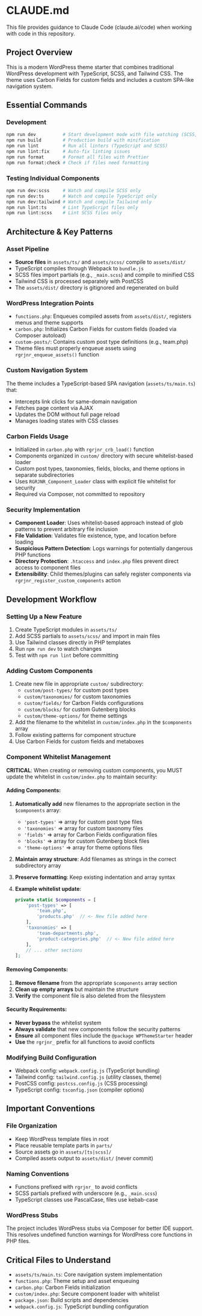 # CLAUDE.md

This file provides guidance to Claude Code (claude.ai/code) when working with code in this repository.

## Project Overview

This is a modern WordPress theme starter that combines traditional WordPress development with TypeScript, SCSS, and Tailwind CSS. The theme uses Carbon Fields for custom fields and includes a custom SPA-like navigation system.

## Essential Commands

### Development
```bash
npm run dev          # Start development mode with file watching (SCSS, TypeScript, Tailwind)
npm run build        # Production build with minification
npm run lint         # Run all linters (TypeScript and SCSS)
npm run lint:fix     # Auto-fix linting issues
npm run format       # Format all files with Prettier
npm run format:check # Check if files need formatting
```

### Testing Individual Components
```bash
npm run dev:scss     # Watch and compile SCSS only
npm run dev:ts       # Watch and compile TypeScript only
npm run dev:tailwind # Watch and compile Tailwind only
npm run lint:ts      # Lint TypeScript files only
npm run lint:scss    # Lint SCSS files only
```

## Architecture & Key Patterns

### Asset Pipeline
- **Source files** in `assets/ts/` and `assets/scss/` compile to `assets/dist/`
- TypeScript compiles through Webpack to `bundle.js`
- SCSS files import partials (e.g., `_main.scss`) and compile to minified CSS
- Tailwind CSS is processed separately with PostCSS
- The `assets/dist/` directory is gitignored and regenerated on build

### WordPress Integration Points
- `functions.php`: Enqueues compiled assets from `assets/dist/`, registers menus and theme supports
- `carbon.php`: Initializes Carbon Fields for custom fields (loaded via Composer autoload)
- `custom-posts/`: Contains custom post type definitions (e.g., team.php)
- Theme files must properly enqueue assets using `rgrjnr_enqueue_assets()` function

### Custom Navigation System
The theme includes a TypeScript-based SPA navigation (`assets/ts/main.ts`) that:
- Intercepts link clicks for same-domain navigation
- Fetches page content via AJAX
- Updates the DOM without full page reload
- Manages loading states with CSS classes

### Carbon Fields Usage
- Initialized in `carbon.php` with `rgrjnr_crb_load()` function
- Components organized in `custom/` directory with secure whitelist-based loader
- Custom post types, taxonomies, fields, blocks, and theme options in separate subdirectories
- Uses `RGRJNR_Component_Loader` class with explicit file whitelist for security
- Required via Composer, not committed to repository

### Security Implementation
- **Component Loader**: Uses whitelist-based approach instead of glob patterns to prevent arbitrary file inclusion
- **File Validation**: Validates file existence, type, and location before loading
- **Suspicious Pattern Detection**: Logs warnings for potentially dangerous PHP functions
- **Directory Protection**: `.htaccess` and `index.php` files prevent direct access to component files
- **Extensibility**: Child themes/plugins can safely register components via `rgrjnr_register_custom_components` action

## Development Workflow

### Setting Up a New Feature
1. Create TypeScript modules in `assets/ts/`
2. Add SCSS partials to `assets/scss/` and import in main files
3. Use Tailwind classes directly in PHP templates
4. Run `npm run dev` to watch changes
5. Test with `npm run lint` before committing

### Adding Custom Components
1. Create new file in appropriate `custom/` subdirectory:
   - `custom/post-types/` for custom post types
   - `custom/taxonomies/` for custom taxonomies
   - `custom/fields/` for Carbon Fields configurations
   - `custom/blocks/` for custom Gutenberg blocks
   - `custom/theme-options/` for theme settings
2. Add the filename to the whitelist in `custom/index.php` in the `$components` array
3. Follow existing patterns for component structure
4. Use Carbon Fields for custom fields and metaboxes

### Component Whitelist Management
**CRITICAL**: When creating or removing custom components, you MUST update the whitelist in `custom/index.php` to maintain security:

#### Adding Components:
1. **Automatically add** new filenames to the appropriate section in the `$components` array:
   - `'post-types'` => array for custom post type files
   - `'taxonomies'` => array for custom taxonomy files  
   - `'fields'` => array for Carbon Fields configuration files
   - `'blocks'` => array for custom Gutenberg block files
   - `'theme-options'` => array for theme options files

2. **Maintain array structure**: Add filenames as strings in the correct subdirectory array
3. **Preserve formatting**: Keep existing indentation and array syntax
4. **Example whitelist update**:
   ```php
   private static $components = [
       'post-types' => [
           'team.php',
           'products.php'  // <- New file added here
       ],
       'taxonomies' => [
           'team-departments.php',
           'product-categories.php'  // <- New file added here
       ],
       // ... other sections
   ];
   ```

#### Removing Components:
1. **Remove filename** from the appropriate `$components` array section
2. **Clean up empty arrays** but maintain the structure
3. **Verify** the component file is also deleted from the filesystem

#### Security Requirements:
- **Never bypass** the whitelist system
- **Always validate** that new components follow the security patterns
- **Ensure** all component files include the `@package WPThemeStarter` header
- **Use** the `rgrjnr_` prefix for all functions to avoid conflicts

### Modifying Build Configuration
- Webpack config: `webpack.config.js` (TypeScript bundling)
- Tailwind config: `tailwind.config.js` (utility classes, theme)
- PostCSS config: `postcss.config.js` (CSS processing)
- TypeScript config: `tsconfig.json` (compiler options)

## Important Conventions

### File Organization
- Keep WordPress template files in root
- Place reusable template parts in `parts/`
- Source assets go in `assets/[ts|scss]/`
- Compiled assets output to `assets/dist/` (never commit)

### Naming Conventions
- Functions prefixed with `rgrjnr_` to avoid conflicts
- SCSS partials prefixed with underscore (e.g., `_main.scss`)
- TypeScript classes use PascalCase, files use kebab-case

### WordPress Stubs
The project includes WordPress stubs via Composer for better IDE support. This resolves undefined function warnings for WordPress core functions in PHP files.

## Critical Files to Understand

- `assets/ts/main.ts`: Core navigation system implementation
- `functions.php`: Theme setup and asset enqueuing
- `carbon.php`: Carbon Fields initialization
- `custom/index.php`: Secure component loader with whitelist
- `package.json`: Build scripts and dependencies
- `webpack.config.js`: TypeScript bundling configuration